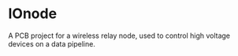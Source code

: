 # IOnode
A PCB project for a wireless relay node, used to control high voltage devices on a data pipeline.

